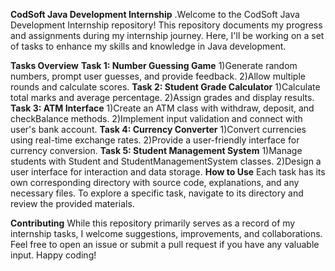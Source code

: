 **CodSoft Java Development Internship**
.Welcome to the CodSoft Java Development Internship repository! This repository documents my progress and assignments during my internship journey. Here, I'll be working on a set of tasks to enhance my skills and knowledge in Java development.

**Tasks Overview**
**Task 1: Number Guessing Game**
1)Generate random numbers, prompt user guesses, and provide feedback.
2)Allow multiple rounds and calculate scores.
**Task 2: Student Grade Calculator**
1)Calculate total marks and average percentage.
2)Assign grades and display results.
**Task 3: ATM Interface**
1)Create an ATM class with withdraw, deposit, and checkBalance methods.
2)Implement input validation and connect with user's bank account.
**Task 4: Currency Converter**
1)Convert currencies using real-time exchange rates.
2)Provide a user-friendly interface for currency conversion.
**Task 5: Student Management System**
1)Manage students with Student and StudentManagementSystem classes.
2)Design a user interface for interaction and data storage.
**How to Use**
Each task has its own corresponding directory with source code, explanations, and any necessary files. To explore a specific task, navigate to its directory and review the provided materials.

**Contributing**
While this repository primarily serves as a record of my internship tasks, I welcome suggestions, improvements, and collaborations. Feel free to open an issue or submit a pull request if you have any valuable input.
Happy coding!
